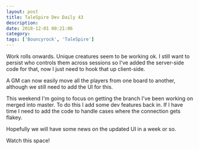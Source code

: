 ```yaml
---
layout: post
title: TaleSpire Dev Daily 43
description:
date: 2018-12-01 00:21:06
category:
tags: ['Bouncyrock', 'TaleSpire']
---
```


Work rolls onwards. Unique creatures seem to be working ok. I still want to persist who controls them across sessions so I've added the server-side code for that, now I just need to hook that up client-side.

A GM can now easily move all the players from one board to another, although we still need to add the UI for this.

This weekend I'm going to focus on getting the branch I've been working on merged into master. To do this I add some dev features back in. If I have time I need to add the code to handle cases where the connection gets flakey.

Hopefully we will have some news on the updated UI in a week or so.

Watch this space!
